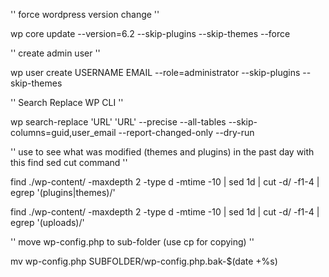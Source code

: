 '' force wordpress version change ''

wp core update --version=6.2 --skip-plugins --skip-themes --force

'' create admin user ''

wp user create USERNAME EMAIL --role=administrator --skip-plugins --skip-themes

'' Search Replace WP CLI ''

wp search-replace 'URL' 'URL'
 --precise --all-tables --skip-columns=guid,user_email --report-changed-only --dry-run

'' use to see what was modified (themes and plugins) in the past day with this find sed cut command ''

find ./wp-content/ -maxdepth 2 -type d -mtime -10 | sed 1d | cut -d\/ -f1-4 | egrep '(plugins|themes)/'

find ./wp-content/ -maxdepth 2 -type d -mtime -10 | sed 1d | cut -d\/ -f1-4 | egrep '(uploads)/'

'' move wp-config.php to sub-folder  (use cp for copying) ''

mv wp-config.php SUBFOLDER/wp-config.php.bak-$(date +%s)

